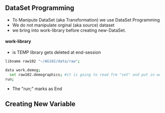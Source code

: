 ## DataSet Programming
* To Manipute DataSet (aka Transformation) we use DataSet Programming
* We do not manipulate orginal (aka source) dataset
* we bring into work-library before creating new-DataSet. 
#### work-library 
* is TEMP library gets deleted at end-session
```bash
libname raw102 "~/AG102/data/raw";

data work.demog;
  set raw102.demographics; #it is going to read frm "set" and put in work.demog
run;  
```
* The "run;" marks as End
## Creating New Variable
